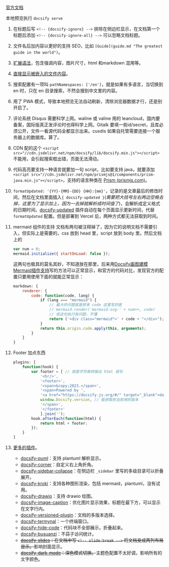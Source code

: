 [官方文档](https://docsify.js.org/#/zh-cn/)

本地预览执行 `docsify serve`

1. 在标题后写 `<!-- {docsify-ignore} -->` 排除在侧边栏显示，在文档第一个标题后添加 `<!-- {docsify-ignore-all} -->` 可以忽略文档标题。
2. 文件名后加内容以更好的支持 SEO，比如 `[Guide](guide.md "The greatest guide in the world")`。
3. [扩展语法](https://docsify.js.org/#/zh-cn/helpers)，包含强调内容，图片尺寸，html 和markdown 混用等。
4. [直接显示被嵌入的文件内容](https://docsify.js.org/#/zh-cn/embed-files)。
5. 搜索配置有一项叫 `pathNamespaces: ['/en']`，就是如果有多语言，当切换到 en 时，只在 en 目录搜索，不然会搜到中文里的内容。
6. 用了 PWA 模式，导致本地预览无法自动刷新，清除浏览器数据才行，还是别开启了。
7. 评论系统 Disqus 需要科学上网。waline 或 valine 用的 leancloud，国内要备案，国际版真正发评论时也得科学上网。Gitalk 要填一些id/secret，且库必须公开，文件一看源代码全都显示出来。cusdis 如果自托管需要连接一个服务器上的数据库。算了。
8. CDN 配的这个 `<script src="//cdn.jsdelivr.net/npm/docsify/lib/docsify.min.js"></script>` 不能用，会引起搜索框出错，页面无法滑动。
9. 代码高亮要支持一种语言就要加一句 script，比如要支持 java，就要添加 `<script src="//cdn.jsdelivr.net/npm/prismjs@1/components/prism-java.min.js"></script>`，支持的语言种类在 [Prism (prismjs.com)](https://prismjs.com/#supported-languages)。
10. `formatUpdated: '{YY}-{MM}-{DD} {HH}:{mm}'`，记录的是文章最后的修改时间，然后在文档里面插入`{ docsify-updated }`(*需要把大括号左右两边空格去掉，这里为了显示加上，因为一去掉就解析成时间值了*)，会解析成定义格式的日期时间。[docsify-updated](https://github.com/pfeak/docsify-updated) 插件自动在每个页面显示更新时间，代替 `formatUpdated` 配置。但是部署到 Vercel 后，两种方式都无法获取到时间。
11. mermaid 组件的支持
	文档有两句被注释掉了，因为它的说明文档不需要引入，但实际上是需要的，css 放到 head 里，script 放到 body 里。然后文档上的
	
	```javascript
	var num = 0; 
	mermaid.initialize({ startOnLoad: false });
	```

	这两句也极其的莫名其妙，不知道放在那里，后来用[Docsify画图建模Mermaid插件支持](https://blog.csdn.net/jslygwx/article/details/125868321)写的方法可以正常显示，和官方的代码对比，发现官方的配置只要用使用下面的就能正常显示：
	```javascript
	markdown: {
		renderer: {
			code: function(code, lang) {
				if (lang === "mermaid") {
					// 最大的问题就是原来 code 这里写的是 
					// mermaid.render('mermaid-svg-' + num++, code)
					// 但这句执行有问题，不懂
					return ('<div class="mermaid">' + code + "</div>");
				}
				return this.origin.code.apply(this, arguments);
			}
		}
	}
	```
12. Footer 加点东西
	```javascript
	plugins: [
		function(hook) {
			var footer = [ // 就是字符串拼接出 html 语句
				'<hr/>',
				'<footer>',
				'<span>&copy;2023.</span>',
				'<span>Powered by ',
				'<a href="https://docsify.js.org/#/" target="_blank">docsify</a> v',
				window.Docsify.version, // 能获取到当前用的版本
				'</span>',
				'</footer>'
				].join('');
			hook.afterEach(function(html) {
				return html + footer;
			});
		}
	]
	```
13. [更多的插件](https://docsify.js.org/#/zh-cn/awesome?id=plugins)。
    - [docsify-puml](https://github.com/indieatom/docsify-puml)：支持 plantuml 解析显示。
	- [docsify-corner](https://github.com/Koooooo-7/docsify-corner)：自定义右上角折角。
	- [docsify-sidebar-collapse](https://github.com/iPeng6/docsify-sidebar-collapse)：在侧边栏 `_sidebar` 里写的多级目录可以折叠展开。
	- [docsify-kroki](https://github.com/zuisong/docsify-kroki)：支持各种图形渲染，包括 mermaid，plantuml，没有试用。
	- [docsify-drawio](https://github.com/KonghaYao/docsify-drawio)：支持 drawio 绘图。
	- [docsify-image-caption](https://h-hg.github.io/docsify-image-caption/)：优化图片显示效果，标题在最下方，可以显示在文字行内。
	- [docsify-versioned-plugin](https://github.com/UliGall/docsify-versioned-plugin)：文档的多版本选择。
	- [docsify-termynal](https://github.com/sxin0/docsify-termynal)：一个终端窗口。
	- [docsify-hide-code](https://github.com/jl15988/docsify-hide-code)：代码块不全部展示，折叠起来。
	- [docsify-busuanzi](https://github.com/mg0324/docsify-busuanzi)：不蒜子访问统计。
	- ~~[docsify-slides](https://github.com/shawntabrizi/docsify-slides)：在文档中写 `<!-- slide:break -->` 将文档变成两列布局显示。~~影响封面显示。
	- ~~[docsify-dark-mode](https://github.com/Plugin-contrib/docsify-plugin/tree/master/packages/docsify-dark-mode)：深色模式切换。~~主题色配置不太好调，影响所有的文字颜色。